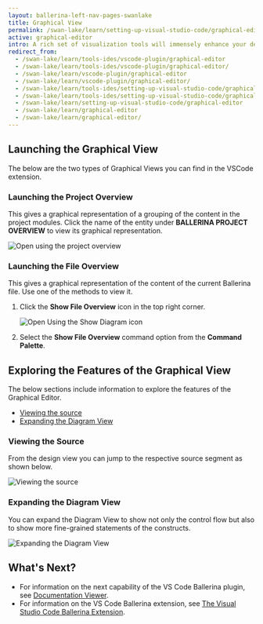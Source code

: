 ```yaml
---
layout: ballerina-left-nav-pages-swanlake
title: Graphical View
permalink: /swan-lake/learn/setting-up-visual-studio-code/graphical-editor/
active: graphical-editor
intro: A rich set of visualization tools will immensely enhance your development experience especially in the integration space.The Graphical Editor of the VS Code Ballerina extension allows you to design your integration scenario graphically. Thus, by using it, you can visualize your code in a sequence diagram, which presents the endpoint interactions and parallel invocations that happen in the code. The sections below discuss how to use the Graphical Editor and explore its capabilities.
redirect_from:
  - /swan-lake/learn/tools-ides/vscode-plugin/graphical-editor
  - /swan-lake/learn/tools-ides/vscode-plugin/graphical-editor/
  - /swan-lake/learn/vscode-plugin/graphical-editor
  - /swan-lake/learn/vscode-plugin/graphical-editor/
  - /swan-lake/learn/tools-ides/setting-up-visual-studio-code/graphical-editor
  - /swan-lake/learn/tools-ides/setting-up-visual-studio-code/graphical-editor/
  - /swan-lake/learn/setting-up-visual-studio-code/graphical-editor
  - /swan-lake/learn/graphical-editor
  - /swan-lake/learn/graphical-editor/
---
```


## Launching the Graphical View

The below are the two types of Graphical Views you can find in the VSCode extension.

### Launching the Project Overview

This gives a graphical representation of a grouping of the content in the project modules. Click the name of the entity under **BALLERINA PROJECT OVERVIEW** to view its graphical representation.

![Open using the project overview](/swan-lake/learn/images/select-from-overview.gif)

### Launching the File Overview

This gives a graphical representation of the content of the current Ballerina file. Use one of the methods to view it.

1. Click the **Show File Overview** icon in the top right corner.

   ![Open Using the Show Diagram icon](/swan-lake/learn/images/show-diagram-icon.gif)

2. Select the **Show File Overview** command option from the **Command Palette**.

## Exploring the Features of the Graphical View

The below sections include information to explore the features of the Graphical Editor.

- [Viewing the source](#viewing-the-source)
- [Expanding the Diagram View](#expanding-the-diagram-view)

### Viewing the Source

From the design view you can jump to the respective source segment as shown below.

![Viewing the source](/swan-lake/learn/images/jump-to-source-view.gif)

### Expanding the Diagram View

You can expand the Diagram View to show not only the control flow but also to show more fine-grained statements of the constructs.

![Expanding the Diagram View](/swan-lake/learn/images/expand-diagram-view.gif)

## What's Next?

 - For information on the next capability of the VS Code Ballerina plugin, see [Documentation Viewer](/swan-lake/learn/vscode-plugin/documentation-viewer).
 - For information on the VS Code Ballerina extension, see [The Visual Studio Code Ballerina Extension](/swan-lake/learn/vscode-plugin).